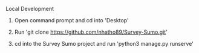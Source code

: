 Local Development 

1. Open command prompt and cd into 'Desktop'

2. Run 'git clone https://github.com/nhatho89/Survey-Sumo.git'

3. cd into the Survey Sumo project and run 'python3 manage.py runserve'